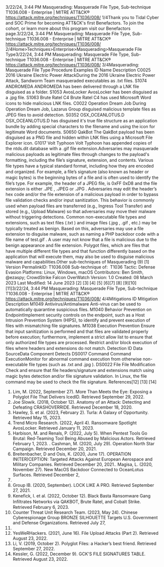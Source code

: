 3/22/24, 3:44 PM Masquerading: Masquerade File Type, Sub-technique T1036.008 - Enterprise | MITRE ATT&CK®
https://attack.mitre.org/techniques/T1036/008/ 1/4Thank you to Tidal Cyber and SOC Prime for becoming ATT&CK's ﬁrst Benefactors. To join the cohort, or learn more about this program visit our
Benefactors page.3/22/24, 3:44 PM Masquerading: Masquerade File Type, Sub-technique T1036.008 - Enterprise | MITRE ATT&CK®
https://attack.mitre.org/techniques/T1036/008/ 2/4Home>Techniques>Enterprise>Masquerading>Masquerade File Type3/22/24, 3:44 PM Masquerading: Masquerade File Type, Sub-technique T1036.008 - Enterprise | MITRE ATT&CK®
https://attack.mitre.org/techniques/T1036/008/ 3/4Masquerading: Masquerade File Type
Procedure Examples
ID Name Description
C0025 2016 Ukraine Electric
Power AttackDuring the 2016 Ukraine Electric Power Attack, Sandworm Team masqueraded executables as
.txt ﬁles.
S1074 ANDROMEDA ANDROMEDA has been delivered through a LNK ﬁle disguised as a folder.
S1053 AvosLocker AvosLocker has been disguised as a .jpg ﬁle.
S1063 Brute Ratel C4 Brute Ratel C4 has used Microsoft Word icons to hide malicious LNK ﬁles.
C0022 Operation Dream Job During Operation Dream Job, Lazarus Group disguised malicious template ﬁles as JPEG ﬁles
to avoid detection.
S0352 OSX\_OCEANLOTUS.D OSX\_OCEANLOTUS.D has disguised it's true ﬁle structure as an application bundle by adding
special characters to the ﬁlename and using the icon for legitimate Word documents.
S0650 QakBot The QakBot payload has been disguised as a PNG ﬁle and hidden within LNK ﬁles using a
Microsoft File Explorer icon.
G1017 Volt Typhoon Volt Typhoon has appended copies of the ntds.dit database with a .gif ﬁle extension.Adversaries may masquerade malicious payloads as legitimate ﬁles through changes to the payload's formatting, including the ﬁle’s
signature, extension, and contents. Various ﬁle types have a typical standard format, including how they are encoded and organized. For
example, a ﬁle’s signature (also known as header or magic bytes) is the beginning bytes of a ﬁle and is often used to identify the ﬁle’s type.
For example, the header of a JPEG ﬁle, is 0xFF 0xD8 and the ﬁle extension is either .JPE , .JPEG or .JPG .
Adversaries may edit the header’s hex code and/or the ﬁle extension of a malicious payload in order to bypass ﬁle validation checks and/or
input sanitization. This behavior is commonly used when payload ﬁles are transferred (e.g., Ingress Tool Transfer) and stored (e.g., Upload
Malware) so that adversaries may move their malware without triggering detections.
Common non-executable ﬁle types and extensions, such as text ﬁles (.txt ) and image ﬁles (.jpg , .gif , etc.) may be typically treated as
benign. Based on this, adversaries may use a ﬁle extension to disguise malware, such as naming a PHP backdoor code with a ﬁle name of
test.gif . A user may not know that a ﬁle is malicious due to the benign appearance and ﬁle extension.
Polygot ﬁles, which are ﬁles that have multiple different ﬁle types and that function differently based on the application that will execute
them, may also be used to disguise malicious malware and capabilities.Other sub-techniques of Masquerading (9)
[1]
Version PermalinkID: T1036.008
Sub-technique of:  T1036
 
Tactic: Defense Evasion
 
Platforms: Linux, Windows, macOS
Contributors: Ben Smith, @ezaspy; CrowdStrike Falcon OverWatch
Version: 1.0
Created: 08 March 2023
Last Modiﬁed: 14 June 2023
[2]
[3]
[4]
[5]
[6][7]
[8]
[9][10]
[11]3/22/24, 3:44 PM Masquerading: Masquerade File Type, Sub-technique T1036.008 - Enterprise | MITRE ATT&CK®
https://attack.mitre.org/techniques/T1036/008/ 4/4Mitigations
ID Mitigation Description
M1049 Antivirus/Antimalware Anti-virus can be used to automatically quarantine suspicious ﬁles.
M1040 Behavior Prevention on
EndpointImplement security controls on the endpoint, such as a Host Intrusion Prevention System (HIPS),
to identify and prevent execution of ﬁles with mismatching ﬁle signatures.
M1038 Execution Prevention Ensure that input sanitization is performed and that ﬁles are validated properly before execution;
furthermore, implement a strict allow list to ensure that only authorized ﬁle types are processed.
 Restrict and/or block execution of ﬁles where headers and extensions do not match.
Detection
ID Data SourceData Component Detects
DS0017 Command Command
ExecutionMonitor for abnormal command execution from otherwise non-executable ﬁle types (such as
.txt and .jpg ).
DS0022 File File Modiﬁcation Check and ensure that ﬁle headers/signature and extensions match using magic bytes
detection and/or ﬁle signature validation. In Linux, the file command may be used to
check the ﬁle signature.
References[12]
[13]
[14]
1. Lim, M. (2022, September 27). More Than Meets the Eye:
Exposing a Polyglot File That Delivers IcedID. Retrieved
September 29, 2022.
2. Joe Slowik. (2018, October 12). Anatomy of an Attack:
Detecting and Defeating CRASHOVERRIDE. Retrieved
December 18, 2020.
3. Hawley, S. et al. (2023, February 2). Turla: A Galaxy of
Opportunity. Retrieved May 15, 2023.
4. Trend Micro Research. (2022, April 4). Ransomware Spotlight
AvosLocker. Retrieved January 11, 2023.
5. Harbison, M. and Renals, P. (2022, July 5). When Pentest Tools
Go Brutal: Red-Teaming Tool Being Abused by Malicious
Actors. Retrieved February 1, 2023.
 . Cashman, M. (2020, July 29). Operation North Star Campaign.
Retrieved December 20, 2021.
7. Breitenbacher, D and Osis, K. (2020, June 17). OPERATION
IN(TER)CEPTION: Targeted Attacks Against European
Aerospace and Military Companies. Retrieved December 20,
2021. . Magisa, L. (2020, November 27). New MacOS Backdoor
Connected to OceanLotus Surfaces. Retrieved December 2,
2020.
9. Group IB. (2020, September). LOCK LIKE A PRO. Retrieved
September 27, 2021.
10. Keneﬁck, I. et al. (2022, October 12). Black Basta Ransomware
Gang Inﬁltrates Networks via QAKBOT, Brute Ratel, and Cobalt
Strike. Retrieved February 6, 2023.
11. Counter Threat Unit Research Team. (2023, May 24). Chinese
Cyberespionage Group BRONZE SILHOUETTE Targets U.S.
Government and Defense Organizations. Retrieved July 27,
2023.
12. YesWeRHackers. (2021, June 16). File Upload Attacks (Part 2).
Retrieved August 23, 2022.
13. Li, V. (2019, October 2). Polyglot Files: a Hacker’s best friend.
Retrieved September 27, 2022.
14. Kessler, G. (2022, December 9). GCK'S FILE SIGNATURES
TABLE. Retrieved August 23, 2022.